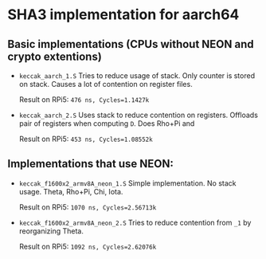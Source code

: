 # SHA3 implementation for aarch64

## Basic implementations (CPUs without NEON and crypto extentions)

* ``keccak_aarch_1.S``
	Tries to reduce usage of stack. Only counter is stored on stack. Causes a lot of contention on register files.

	Result on RPi5: ``476 ns, Cycles=1.1427k``

* ``keccak_aarch_2.S``
	Uses stack to reduce contention on registers. Offloads pair of registers when computing ``D``. Does Rho+Pi and

	Result on RPi5: ``453 ns, Cycles=1.08552k``

## Implementations that use NEON:

* ``keccak_f1600x2_armv8A_neon_1.S``
	Simple implementation. No stack usage. Theta, Rho+Pi, Chi, Iota.

	Result on RPi5: ``1070 ns, Cycles=2.56713k``

* ``keccak_f1600x2_armv8A_neon_2.S``
	Tries to reduce contention from ``_1`` by reorganizing Theta.

	Result on RPi5: ``1092 ns, Cycles=2.62076k``

